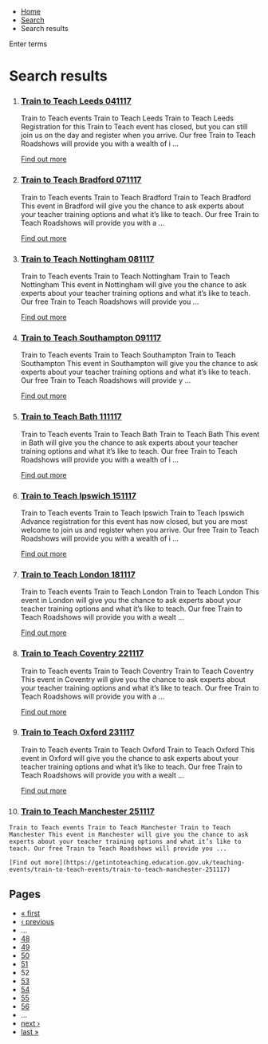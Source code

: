*   [Home](/)
*   [Search](/search)
*   Search results

Enter terms 

Search results
==============

1.  ### [Train to Teach Leeds 041117](https://getintoteaching.education.gov.uk/teaching-events/train-to-teach-events/train-to-teach-leeds-041117)
    
    Train to Teach events Train to Teach Leeds Train to Teach Leeds Registration for this Train to Teach event has closed, but you can still join us on the day and register when you arrive. Our free Train to Teach Roadshows will provide you with a wealth of i ...
    
    [Find out more](https://getintoteaching.education.gov.uk/teaching-events/train-to-teach-events/train-to-teach-leeds-041117)
    
2.  ### [Train to Teach Bradford 071117](https://getintoteaching.education.gov.uk/teaching-events/train-to-teach-events/train-to-teach-bradford-071117)
    
    Train to Teach events Train to Teach Bradford Train to Teach Bradford This event in Bradford will give you the chance to ask experts about your teacher training options and what it’s like to teach. Our free Train to Teach Roadshows will provide you with a ...
    
    [Find out more](https://getintoteaching.education.gov.uk/teaching-events/train-to-teach-events/train-to-teach-bradford-071117)
    
3.  ### [Train to Teach Nottingham 081117](https://getintoteaching.education.gov.uk/teaching-events/train-to-teach-events/train-to-teach-nottingham-081117)
    
    Train to Teach events Train to Teach Nottingham Train to Teach Nottingham This event in Nottingham will give you the chance to ask experts about your teacher training options and what it’s like to teach. Our free Train to Teach Roadshows will provide you ...
    
    [Find out more](https://getintoteaching.education.gov.uk/teaching-events/train-to-teach-events/train-to-teach-nottingham-081117)
    
4.  ### [Train to Teach Southampton 091117](https://getintoteaching.education.gov.uk/teaching-events/train-to-teach-events/train-to-teach-southampton-091117)
    
    Train to Teach events Train to Teach Southampton Train to Teach Southampton This event in Southampton will give you the chance to ask experts about your teacher training options and what it’s like to teach. Our free Train to Teach Roadshows will provide y ...
    
    [Find out more](https://getintoteaching.education.gov.uk/teaching-events/train-to-teach-events/train-to-teach-southampton-091117)
    
5.  ### [Train to Teach Bath 111117](https://getintoteaching.education.gov.uk/teaching-events/train-to-teach-events/train-to-teach-bath-111117)
    
    Train to Teach events Train to Teach Bath Train to Teach Bath This event in Bath will give you the chance to ask experts about your teacher training options and what it’s like to teach. Our free Train to Teach Roadshows will provide you with a wealth of i ...
    
    [Find out more](https://getintoteaching.education.gov.uk/teaching-events/train-to-teach-events/train-to-teach-bath-111117)
    
6.  ### [Train to Teach Ipswich 151117](https://getintoteaching.education.gov.uk/teaching-events/train-to-teach-events/train-to-teach-ipswich-151117)
    
    Train to Teach events Train to Teach Ipswich Train to Teach Ipswich Advance registration for this event has now closed, but you are most welcome to join us and register when you arrive. Our free Train to Teach Roadshows will provide you with a wealth of i ...
    
    [Find out more](https://getintoteaching.education.gov.uk/teaching-events/train-to-teach-events/train-to-teach-ipswich-151117)
    
7.  ### [Train to Teach London 181117](https://getintoteaching.education.gov.uk/teaching-events/train-to-teach-events/train-to-teach-london-181117)
    
    Train to Teach events Train to Teach London Train to Teach London This event in London will give you the chance to ask experts about your teacher training options and what it’s like to teach. Our free Train to Teach Roadshows will provide you with a wealt ...
    
    [Find out more](https://getintoteaching.education.gov.uk/teaching-events/train-to-teach-events/train-to-teach-london-181117)
    
8.  ### [Train to Teach Coventry 221117](https://getintoteaching.education.gov.uk/teaching-events/train-to-teach-events/train-to-teach-coventry-221117)
    
    Train to Teach events Train to Teach Coventry Train to Teach Coventry This event in Coventry will give you the chance to ask experts about your teacher training options and what it’s like to teach. Our free Train to Teach Roadshows will provide you with a ...
    
    [Find out more](https://getintoteaching.education.gov.uk/teaching-events/train-to-teach-events/train-to-teach-coventry-221117)
    
9.  ### [Train to Teach Oxford 231117](https://getintoteaching.education.gov.uk/teaching-events/train-to-teach-events/train-to-teach-oxford-231117)
    
    Train to Teach events Train to Teach Oxford Train to Teach Oxford This event in Oxford will give you the chance to ask experts about your teacher training options and what it’s like to teach. Our free Train to Teach Roadshows will provide you with a wealt ...
    
    [Find out more](https://getintoteaching.education.gov.uk/teaching-events/train-to-teach-events/train-to-teach-oxford-231117)
    
10.  ### [Train to Teach Manchester 251117](https://getintoteaching.education.gov.uk/teaching-events/train-to-teach-events/train-to-teach-manchester-251117)
    
    Train to Teach events Train to Teach Manchester Train to Teach Manchester This event in Manchester will give you the chance to ask experts about your teacher training options and what it’s like to teach. Our free Train to Teach Roadshows will provide you ...
    
    [Find out more](https://getintoteaching.education.gov.uk/teaching-events/train-to-teach-events/train-to-teach-manchester-251117)
    

Pages
-----

*   [« first](/search/site "Go to first page")
*   [‹ previous](/search/site?page=50 "Go to previous page")
*   …
*   [48](/search/site?page=47 "Go to page 48")
*   [49](/search/site?page=48 "Go to page 49")
*   [50](/search/site?page=49 "Go to page 50")
*   [51](/search/site?page=50 "Go to page 51")
*   52
*   [53](/search/site?page=52 "Go to page 53")
*   [54](/search/site?page=53 "Go to page 54")
*   [55](/search/site?page=54 "Go to page 55")
*   [56](/search/site?page=55 "Go to page 56")
*   …
*   [next ›](/search/site?page=52 "Go to next page")
*   [last »](/search/site?page=1032 "Go to last page")